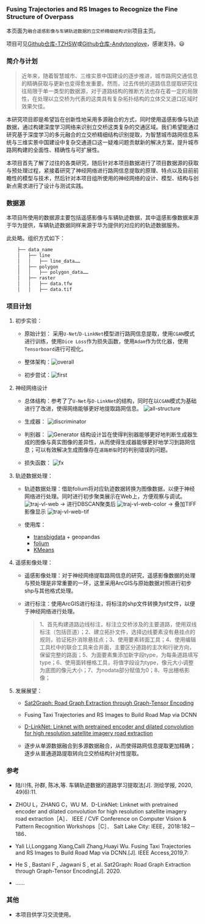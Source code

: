 ### Fusing Trajectories and RS Images to Recognize the Fine Structure of Overpass

本页面为`融合遥感影像与车辆轨迹数据的立交桥精细结构识别`项目主页。

项目可见[Github仓库-TZHSW](https://github.com/TZHSW/roadtest)或[Github仓库-Andytonglove](https://github.com/Andytonglove/roadtest)，感谢支持。😃

### 简介与计划

>近年来，随着智慧城市、三维实景中国建设的逐步推进，城市路网交通信息的精确获取与更新也变得愈发重要。然而，过去传统的道路信息提取研究往往局限于单一类型的数据源，对于道路结构的推断方法也存在着一定的局限性，在处理以立交桥为代表的这类具有复杂拓扑结构的立体交叉道口区域时效果欠佳。

本研究项目即是希望旨在创新性地采用多源融合的方式，同时使用遥感影像与轨迹数据，通过构建深度学习网络来识别立交桥这类复杂的交通区域。我们希望能通过研究基于深度学习的多元融合的立交桥精细结构识别提取，为智慧城市路网信息系统与三维实景中国建设中复杂交通道口这一疑难问题贡献新的解决方案，提升城市路网构建的全面性、精确性与可扩展性。

本项目首先了解了过往的各类研究，随后针对本项目数据进行了项目数据源的获取与预处理过程，紧接着研究了神经网络进行路网信息提取的原理、特点以及目前前瞻性的模型与技术，然后针对本项目组所使用的神经网络的设计、模型、结构与创新点需求进行了设计与测试实践。


### 数据源

本项目所使用的数据源主要包括遥感影像与车辆轨迹数据，其中遥感影像数据来源于华为提供，车辆轨迹数据同样来源于华为提供的对应的的轨迹数据服务。

此处略。组织方式如下：
``` bash
    ├── data_name
    │   ├── line
    │   │   ├── line_data……
    │   ├── polygon
    │   │   ├── polygon_data……
    │   ├── raster
    │   │   ├── data.tfw
    │   │   ├── data.tif
```


### 项目计划

1. 初步实验：   
    - 原始计划：
    采用`U-Net`/`D-LinkNet`模型进行路网信息提取，使用`CGAN`模式进行训练，使用`Dice Loss`作为损失函数，使用`Adam`作为优化器，使用`Tensorboard`进行可视化。

    - 整体架构：![overall](https://raw.githubusercontent.com/Andytonglove/roadtest/master/images/overall.png)

    - 初步尝试：![first](https://raw.githubusercontent.com/Andytonglove/roadtest/master/images/first.png)


2. 神经网络设计
    - 总体结构：参考了了`U-Net`与`D-LinkNet`的结构，同时在以`CGAN`模式为基础进行了改进，使得网络能够更好地提取路网信息。
    ![all-structure](https://raw.githubusercontent.com/Andytonglove/roadtest/master/images/all-structure.png)


    - 生成器：
    ![discriminator](https://raw.githubusercontent.com/Andytonglove/roadtest/master/images/discriminator.png)

    - 判别器：
    ![Generator](https://raw.githubusercontent.com/Andytonglove/roadtest/master/images/Generator.png)
    结构设计旨在使得判别器能够更好地判断生成器生成的图像与真实图像的差异性，从而使得生成器能够更好地学习到路网信息；可以有效解决生成图像存在`道路断裂`时的判别错误的问题。

    - 损失函数：
    ![fx](https://raw.githubusercontent.com/Andytonglove/roadtest/master/images/fx.png)


3. 轨迹数据处理：
    - 轨迹数据处理：借助folium将对应轨迹数据转换为图像数据，以便于神经网络进行处理。同时进行初步聚类展示在Web上，方便观察与调试。
    ![traj-vl-web](https://raw.githubusercontent.com/Andytonglove/roadtest/master/traj_process/traj-vl-web.png)
    → 进行DBSCAN聚类后
    ![traj-vl-web-color](https://raw.githubusercontent.com/Andytonglove/roadtest/master/traj_process/traj-vl-web-color.png)
    → 叠加TIFF影像显示
    ![traj-vl-web-tif](https://raw.githubusercontent.com/Andytonglove/roadtest/master/traj_process/traj-vl-web-tif.png)

    - 使用库：
        - [transbigdata](https://github.com/ni1o1/transbigdata) + geopandas
        - [folium](https://github.com/python-visualization/folium)
        - [KMeans](https://scikit-learn.org/stable/modules/generated/sklearn.cluster.KMeans.html)


4. 遥感影像处理：
    - 遥感影像处理：对于神经网络提取路网信息的研究，遥感影像数据的处理与预处理是非常重要的一环，这里采用ArcGIS与原始数据对照进行初步shp与其他格式处理。

    - 进行标注：使用ArcGIS进行标注，将标注的shp文件转换为tif文件，以便于神经网络进行处理。
        > 1、首先构建道路边线标注，标注立交桥涉及的主要道路，使用双线标注（包括匝道）；2、建立拓扑文件，选择边线要素没有悬挂点的规则，验证拓扑消除悬挂点；3、使用要素转面工具；4、使用编辑工具栏中的联合工具来合并面，主要区分道路的主次和行驶方向，保留完整的路面；5、为面要素集添加新字段type，为每条道路填写type；6、使用面转栅格工具，将值字段设为type，像元大小调整为底图的像元大小；7、为nodata部分赋值为0；8、导出栅格影像；


5. 发展展望：
    - [Sat2Graph: Road Graph Extraction through Graph-Tensor Encoding](https://github.com/songtaohe/Sat2Graph)

    - Fusing Taxi Trajectories and RS Images to Build Road Map via DCNN

    - [D-LinkNet: Linknet with pretrained encoder and dilated convolution for high resolution satellite imagery road extraction](https://github.com/zlckanata/DeepGlobe-Road-Extraction-Challenge)

    - 逐步从单源数据融合到多源数据融合，从而使得路网信息提取更加精确；逐步从普通道路提取转向立交桥结构针对性提取。


### 参考
- 陆川伟, 孙群, 陈冰,等. 车辆轨迹数据的道路学习提取法[J]. 测绘学报, 2020, 49(6):11.

- ZHOU L，ZHANG C，WU M．D-LinkNet: Linknet with pretrained encoder and dilated convolution for high resolution satellite imagery road extraction［A］． IEEE / CVF Conference on Computer Vision & Pattern Recognition Workshops［C］． Salt Lake City: IEEE，2018:182－186．

- Yali Li,Longgang Xiang,Caili Zhang,Huayi Wu. Fusing Taxi Trajectories and RS Images to Build Road Map via DCNN.[J]. IEEE Access,2019,7:

- He S , Bastani F , Jagwani S , et al. Sat2Graph: Road Graph Extraction through Graph-Tensor Encoding[J]. 2020.

- …… 


### 其他
- 本项目供学习交流使用。